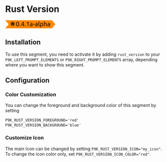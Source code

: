 # Rust Version

![](segment.png)

## Installation

To use this segment, you need to activate it by adding `rust_version` to your
`P9K_LEFT_PROMPT_ELEMENTS` or `P9K_RIGHT_PROMPT_ELEMENTS` array, depending
where you want to show this segment.

## Configuration

### Color Customization

You can change the foreground and background color of this segment by setting
```
P9K_RUST_VERSION_FOREGROUND='red'
P9K_RUST_VERSION_BACKGROUND='blue'
```

### Customize Icon

The main Icon can be changed by setting `P9K_RUST_VERSION_ICON="my_icon"`. To change the
icon color only, set `P9K_RUST_VERSION_ICON_COLOR="red"`.